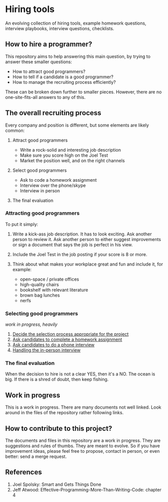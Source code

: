 Hiring tools
============

An evolving collection of hiring tools,
example homework questions, interview playbooks,
interview questions, checklists.

How to hire a programmer?
-------------------------

This repository aims to help answering this main question,
by trying to answer these smaller questions:

- How to attract good programmers?
- How to tell if a candidate is a good programmer?
- How to manage the recruiting process efficiently?

These can be broken down further to smaller pieces.
However, there are no one-site-fits-all answers to any of this.

The overall recruiting process
-------------------------------

Every company and position is different, but some elements are likely common:

1. Attract good programmers

   - Write a rock-solid and interesting job description
   - Make sure you score high on the Joel Test
   - Market the position well, and on the right channels

2. Select good programmers

   - Ask to code a homework assignment
   - Interview over the phone/skype
   - Interview in person

3. The final evaluation

### Attracting good programmers

To put it simply:

1. Write a kick-ass job description. It has to look exciting.
   Ask another person to review it. 
   Ask another person to either suggest improvements or sign a document
   that says the job is perfect in his view.

2. Include the Joel Test in the job posting if your score is 8 or more.

3. Think about what makes your workplace great and fun and include it,
   for example:
   - open-space / private offices
   - high-quality chairs
   - bookshelf with relevant literature
   - brown bag lunches
   - nerfs

### Selecting good programmers

*work in progress, heavily*

1. [Decide the selection process appropriate for the project](selection-process/README.md)
2. [Ask candidates to complete a homework assignment](selection-process/homework-assignments.md)
3. [Ask candidates to do a phone interview](selection-process/phone-interviews.md)
4. [Handling the in-person interview](selection-process/interviews.md)

### The final evaluation

When the decision to hire is not a clear YES, then it's a NO.
The ocean is big. If there is a shred of doubt, then keep fishing.

Work in progress
----------------

This is a work in progress.
There are many documents not well linked.
Look around in the files of the repository rather following links.

How to contribute to this project?
----------------------------------

The documents and files in this repository are a work in progress.
They are suggestions and rules of thumbs.
They are meant to evolve.
So if you have improvement ideas, please feel free to propose,
contact in person, or even better: send a merge request.

References
----------

1. Joel Spolsky: Smart and Gets Things Done
2. Jeff Atwood: Effective-Programming-More-Than-Writing-Code: chapter 4
